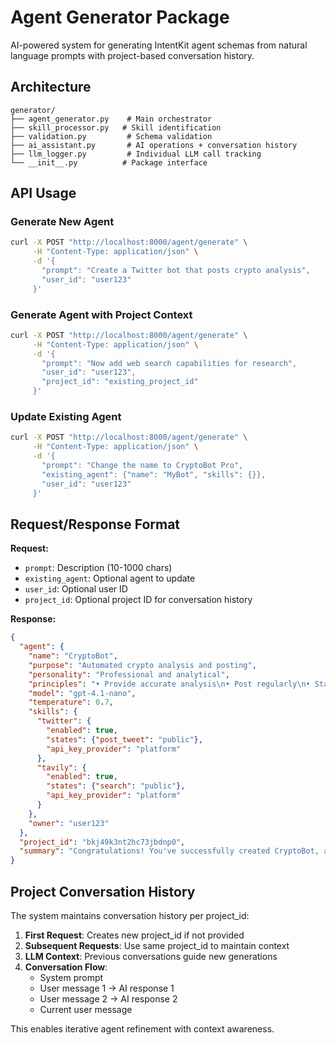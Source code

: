 # Agent Generator Package

AI-powered system for generating IntentKit agent schemas from natural language prompts with project-based conversation history.

## Architecture

```
generator/
├── agent_generator.py    # Main orchestrator
├── skill_processor.py   # Skill identification  
├── validation.py         # Schema validation
├── ai_assistant.py       # AI operations + conversation history
├── llm_logger.py         # Individual LLM call tracking
└── __init__.py          # Package interface
```

## API Usage

### Generate New Agent
```bash
curl -X POST "http://localhost:8000/agent/generate" \
     -H "Content-Type: application/json" \
     -d '{
       "prompt": "Create a Twitter bot that posts crypto analysis",
       "user_id": "user123"
     }'
```

### Generate Agent with Project Context
```bash
curl -X POST "http://localhost:8000/agent/generate" \
     -H "Content-Type: application/json" \
     -d '{
       "prompt": "Now add web search capabilities for research",
       "user_id": "user123",
       "project_id": "existing_project_id"
     }'
```

### Update Existing Agent
```bash
curl -X POST "http://localhost:8000/agent/generate" \
     -H "Content-Type: application/json" \
     -d '{
       "prompt": "Change the name to CryptoBot Pro", 
       "existing_agent": {"name": "MyBot", "skills": {}},
       "user_id": "user123"
     }'
```

## Request/Response Format

**Request:**
- `prompt`: Description (10-1000 chars)
- `existing_agent`: Optional agent to update  
- `user_id`: Optional user ID
- `project_id`: Optional project ID for conversation history

**Response:**
```json
{
  "agent": {
    "name": "CryptoBot",
    "purpose": "Automated crypto analysis and posting",
    "personality": "Professional and analytical", 
    "principles": "• Provide accurate analysis\n• Post regularly\n• Stay updated",
    "model": "gpt-4.1-nano",
    "temperature": 0.7,
    "skills": {
      "twitter": {
        "enabled": true,
        "states": {"post_tweet": "public"},
        "api_key_provider": "platform"
      },
      "tavily": {
        "enabled": true,
        "states": {"search": "public"},
        "api_key_provider": "platform"
      }
    },
    "owner": "user123"
  },
  "project_id": "bkj49k3nt2hc73jbdnp0",
  "summary": "Congratulations! You've successfully created CryptoBot, an AI agent that can analyze cryptocurrency trends and post insights on Twitter. Your agent is ready to help you stay on top of the crypto market with automated research and social media engagement!"
}
```

## Project Conversation History

The system maintains conversation history per project_id:

1. **First Request**: Creates new project_id if not provided
2. **Subsequent Requests**: Use same project_id to maintain context
3. **LLM Context**: Previous conversations guide new generations
4. **Conversation Flow**: 
   - System prompt
   - User message 1 → AI response 1
   - User message 2 → AI response 2
   - Current user message

This enables iterative agent refinement with context awareness.



